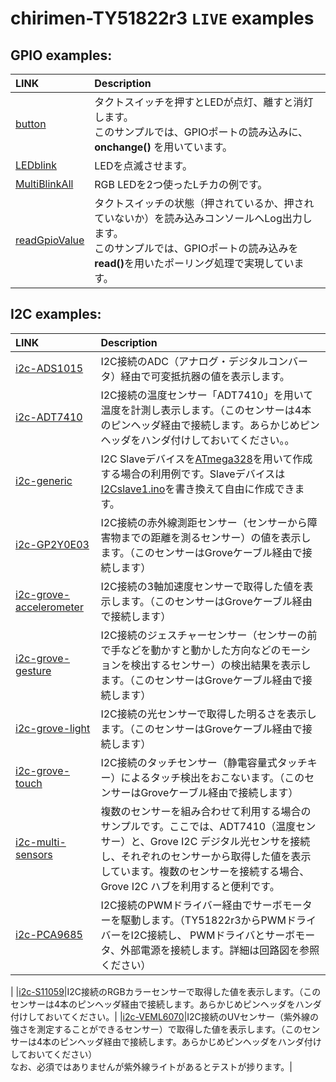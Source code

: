 # chirimen-TY51822r3 `LIVE` examples

## GPIO examples:

|LINK|Description|
|:---|:----|
|[button](./gpio/button/)|タクトスイッチを押すとLEDが点灯、離すと消灯します。<br>このサンプルでは、GPIOポートの読み込みに、<b>onchange()</b> を用いています。|
|[LEDblink](./gpio/LEDblink/)|LEDを点滅させます。|
|[MultiBlinkAll](./gpio/MultiBlinkAll/)|RGB LEDを2つ使ったLチカの例です。|
|[readGpioValue](./gpio/readGpioValue/)|タクトスイッチの状態（押されているか、押されていないか）を読み込みコンソールへLog出力します。<br>このサンプルでは、GPIOポートの読み込みを<b>read()</b>を用いたポーリング処理で実現しています。|

## I2C examples:

|LINK|Description|
|:---|:----|
|[i2c-ADS1015](./i2c/i2c-ADS1015/)|I2C接続のADC（アナログ・デジタルコンバータ）経由で可変抵抗器の値を表示します。|
|[i2c-ADT7410](./i2c/i2c-ADT7410/)|I2C接続の温度センサー「ADT7410」を用いて温度を計測し表示します。（このセンサーは4本のピンヘッダ経由で接続します。あらかじめピンヘッダをハンダ付けしておいてください。。|
|[i2c-generic](./i2c/i2c-generic/)|I2C Slaveデバイスを[ATmega328](http://akizukidenshi.com/catalog/g/gI-12775/)を用いて作成する場合の利用例です。Slaveデバイスは[I2Cslave1.ino](./i2c/i2c-generic/I2Cslave1.ino)を書き換えて自由に作成できます。|
|[i2c-GP2Y0E03](./i2c/i2c-GP2Y0E03/)|I2C接続の赤外線測距センサー（センサーから障害物までの距離を測るセンサー）の値を表示します。（このセンサーはGroveケーブル経由で接続します）|
|[i2c-grove-accelerometer](./i2c/i2c-grove-accelerometer/)|I2C接続の3軸加速度センサーで取得した値を表示します。（このセンサーはGroveケーブル経由で接続します）|
|[i2c-grove-gesture](./i2c/i2c-grove-gesture/)|I2C接続のジェスチャーセンサー（センサーの前で手などを動かすと動かした方向などのモーションを検出するセンサー）の検出結果を表示します。（このセンサーはGroveケーブル経由で接続します）|
|[i2c-grove-light](./i2c/i2c-grove-light/)|I2C接続の光センサーで取得した明るさを表示します。（このセンサーはGroveケーブル経由で接続します）|
|[i2c-grove-touch](./i2c/i2c-grove-touch/)|I2C接続のタッチセンサー（静電容量式タッチキー）によるタッチ検出をおこないます。（このセンサーはGroveケーブル経由で接続します）|
|[i2c-multi-sensors](./i2c/i2c-multi-sensors/)|複数のセンサーを組み合わせて利用する場合のサンプルです。ここでは、ADT7410（温度センサー）と、Grove I2C デジタル光センサを接続し、それぞれのセンサーから取得した値を表示しています。複数のセンサーを接続する場合、Grove I2C ハブを利用すると便利です。|
|[i2c-PCA9685](./i2c/i2c-PCA9685/)|I2C接続のPWMドライバー経由でサーボモーターを駆動します。（TY51822r3からPWMドライバーをI2C接続し、 PWMドライバとサーボモータ、外部電源を接続します。詳細は回路図を参照ください）
|
|[i2c-S11059](./i2c/i2c-S11059/)|I2C接続のRGBカラーセンサーで取得した値を表示します。（このセンサーは4本のピンヘッダ経由で接続します。あらかじめピンヘッダをハンダ付けしておいてください。|
|[i2c-VEML6070](./i2c/i2c-VEML6070/)|I2C接続のUVセンサー（紫外線の強さを測定することができるセンサー）で取得した値を表示します。（このセンサーは4本のピンヘッダ経由で接続します。あらかじめピンヘッダをハンダ付けしておいてください）<br>なお、必須ではありませんが紫外線ライトがあるとテストが捗ります。|



